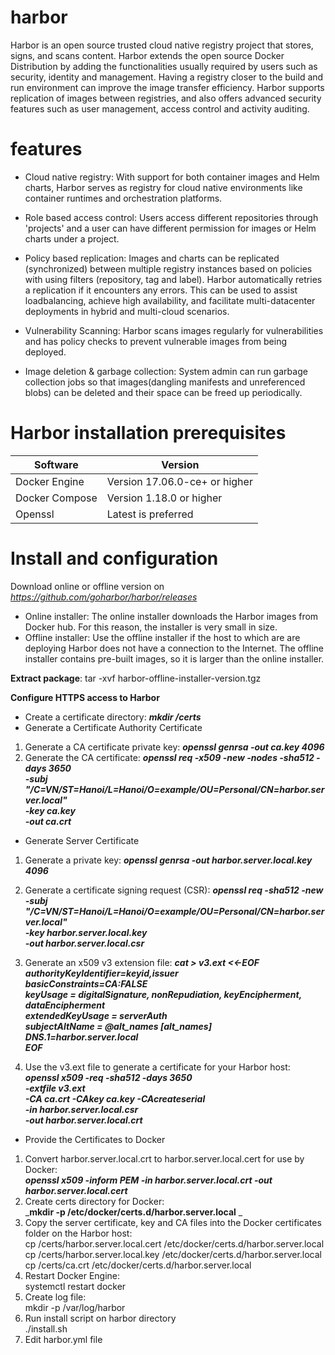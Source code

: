 # harbor



Harbor is an open source trusted cloud native registry project that stores, signs, and scans content. Harbor extends the open source Docker Distribution by adding the functionalities usually required by users such as security, identity and management. Having a registry closer to the build and run environment can improve the image transfer efficiency. Harbor supports replication of images between registries, and also offers advanced security features such as user management, access control and activity auditing.
# features
- Cloud native registry: With support for both container images and Helm charts, Harbor serves as registry for cloud native environments like  container runtimes and orchestration platforms.

- Role based access control: Users access different repositories through 'projects' and a user can have different permission for images or Helm charts under a project.

- Policy based replication: Images and charts can be replicated (synchronized) between multiple registry instances based on policies with using filters (repository, tag and label). Harbor automatically retries a replication if it encounters any errors. This can be used to assist loadbalancing, achieve high availability, and facilitate multi-datacenter deployments in hybrid and multi-cloud scenarios.

- Vulnerability Scanning: Harbor scans images regularly for vulnerabilities and has policy checks to prevent vulnerable images from being deployed.

- Image deletion & garbage collection: System admin can run garbage collection jobs so that images(dangling manifests and unreferenced blobs) can be deleted and their space can be freed up periodically.

# Harbor installation prerequisites
| Software       | Version                       | 
| -------------  | ----------------------------- |
| Docker Engine  | Version 17.06.0-ce+ or higher | 
| Docker Compose | Version 1.18.0 or higher      |
| Openssl        |  Latest is preferred          |

# Install and configuration
Download online or offline version on _https://github.com/goharbor/harbor/releases_
+ Online installer: The online installer downloads the Harbor images from Docker hub. For this reason, the installer is very small in size.
+ Offline installer: Use the offline installer if the host to which are are deploying Harbor does not have a connection to the Internet. The offline installer contains pre-built images, so it is larger than the online installer.

**Extract package**:
tar -xvf harbor-offline-installer-version.tgz

**Configure HTTPS access to Harbor**
- Create a certificate directory: **_mkdir /certs_**
- Generate a Certificate Authority Certificate
1. Generate a CA certificate private key: **_openssl genrsa -out ca.key 4096_**
2. Generate the CA certificate: 
**_openssl req -x509 -new -nodes -sha512 -days 3650 \
-subj "/C=VN/ST=Hanoi/L=Hanoi/O=example/OU=Personal/CN=harbor.server.local" \
-key ca.key \
-out ca.crt_**

- Generate Server Certificate
1. Generate a private key: **_openssl genrsa -out harbor.server.local.key 4096_**
2. Generate a certificate signing request (CSR):
_**openssl req -sha512 -new \
-subj "/C=VN/ST=Hanoi/L=Hanoi/O=example/OU=Personal/CN=harbor.server.local" \
-key harbor.server.local.key \
-out harbor.server.local.csr**_

3. Generate an x509 v3 extension file:
_**cat > v3.ext <<-EOF \
authorityKeyIdentifier=keyid,issuer \
basicConstraints=CA:FALSE \
keyUsage = digitalSignature, nonRepudiation, keyEncipherment, dataEncipherment \
extendedKeyUsage = serverAuth \
subjectAltName = @alt_names
[alt_names]
DNS.1=harbor.server.local \
EOF**_

4. Use the v3.ext file to generate a certificate for your Harbor host: \
_**openssl x509 -req -sha512 -days 3650 \
-extfile v3.ext \
-CA ca.crt -CAkey ca.key -CAcreateserial \
-in harbor.server.local.csr \
-out harbor.server.local.crt**_
- Provide the Certificates to Docker
1. Convert harbor.server.local.crt to harbor.server.local.cert for use by Docker:\
_**openssl x509 -inform PEM -in harbor.server.local.crt -out harbor.server.local.cert**_
2. Create certs directory for Docker:\
 _**mkdir -p /etc/docker/certs.d/harbor.server.local** _
3. Copy the server certificate, key and CA files into the Docker certificates folder on the Harbor host: \
cp /certs/harbor.server.local.cert /etc/docker/certs.d/harbor.server.local \
cp /certs/harbor.server.local.key /etc/docker/certs.d/harbor.server.local  \
cp /certs/ca.crt /etc/docker/certs.d/harbor.server.local 
4. Restart Docker Engine: \
systemctl restart docker
5. Create log file: \
mkdir -p /var/log/harbor
6. Run install script on harbor directory \
./install.sh
7. Edit harbor.yml file




